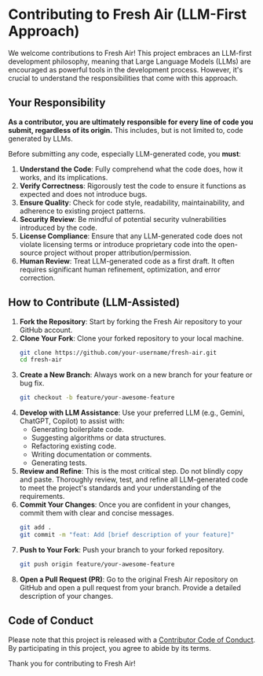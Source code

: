 # Contributing to Fresh Air (LLM-First Approach)

We welcome contributions to Fresh Air! This project embraces an LLM-first development philosophy, meaning that Large Language Models (LLMs) are encouraged as powerful tools in the development process. However, it's crucial to understand the responsibilities that come with this approach.

## Your Responsibility

**As a contributor, you are ultimately responsible for every line of code you submit, regardless of its origin.** This includes, but is not limited to, code generated by LLMs.

Before submitting any code, especially LLM-generated code, you **must**:

1.  **Understand the Code**: Fully comprehend what the code does, how it works, and its implications.
2.  **Verify Correctness**: Rigorously test the code to ensure it functions as expected and does not introduce bugs.
3.  **Ensure Quality**: Check for code style, readability, maintainability, and adherence to existing project patterns.
4.  **Security Review**: Be mindful of potential security vulnerabilities introduced by the code.
5.  **License Compliance**: Ensure that any LLM-generated code does not violate licensing terms or introduce proprietary code into the open-source project without proper attribution/permission.
6.  **Human Review**: Treat LLM-generated code as a first draft. It often requires significant human refinement, optimization, and error correction.

## How to Contribute (LLM-Assisted)

1.  **Fork the Repository**: Start by forking the Fresh Air repository to your GitHub account.
2.  **Clone Your Fork**: Clone your forked repository to your local machine.
    ```bash
    git clone https://github.com/your-username/fresh-air.git
    cd fresh-air
    ```
3.  **Create a New Branch**: Always work on a new branch for your feature or bug fix.
    ```bash
    git checkout -b feature/your-awesome-feature
    ```
4.  **Develop with LLM Assistance**: Use your preferred LLM (e.g., Gemini, ChatGPT, Copilot) to assist with:
    *   Generating boilerplate code.
    *   Suggesting algorithms or data structures.
    *   Refactoring existing code.
    *   Writing documentation or comments.
    *   Generating tests.
5.  **Review and Refine**: This is the most critical step. Do not blindly copy and paste. Thoroughly review, test, and refine all LLM-generated code to meet the project's standards and your understanding of the requirements.
6.  **Commit Your Changes**: Once you are confident in your changes, commit them with clear and concise messages.
    ```bash
    git add .
    git commit -m "feat: Add [brief description of your feature]"
    ```
7.  **Push to Your Fork**: Push your branch to your forked repository.
    ```bash
    git push origin feature/your-awesome-feature
    ```
8.  **Open a Pull Request (PR)**: Go to the original Fresh Air repository on GitHub and open a pull request from your branch. Provide a detailed description of your changes.

## Code of Conduct

Please note that this project is released with a [Contributor Code of Conduct](CODE_OF_CONDUCT.md). By participating in this project, you agree to abide by its terms.

Thank you for contributing to Fresh Air! 